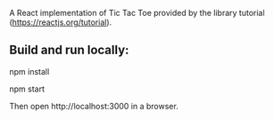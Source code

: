 A React implementation of Tic Tac Toe provided by the library tutorial (https://reactjs.org/tutorial).

## Build and run locally:

npm install

npm start

Then open http://localhost:3000 in a browser.
